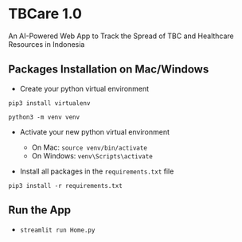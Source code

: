 # TBCare 1.0
An AI-Powered Web App to Track the Spread of TBC and Healthcare Resources in Indonesia

## Packages Installation on Mac/Windows
- Create your python virtual environment

`pip3 install virtualenv`

`python3 -m venv venv`

- Activate your new python virtual environment
  - On Mac: `source venv/bin/activate`
  - On Windows: `venv\Scripts\activate`
     
- Install all packages in the `requirements.txt` file

`pip3 install -r requirements.txt`

## Run the App
- `streamlit run Home.py`
